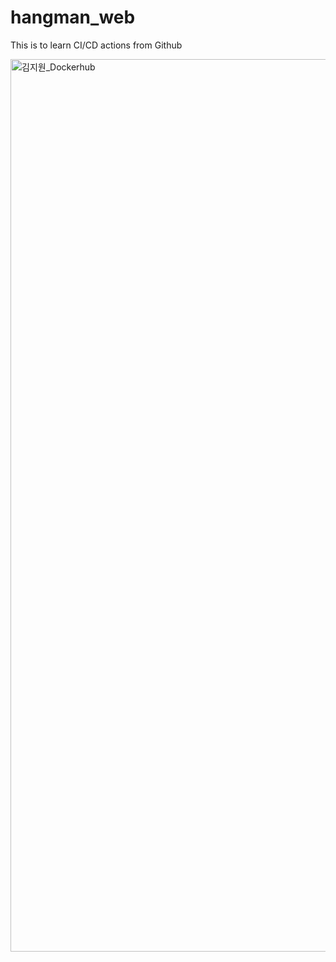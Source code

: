 # hangman_web

This is to learn CI/CD actions from Github


<img width="1428" alt="김지원_Dockerhub" src="https://github.com/kjw4420/hangman_docker/assets/97749184/ed3e92b4-b188-4570-8e65-286c5127f7a5">

